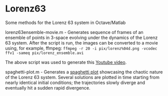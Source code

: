 # Lorenz63
Some methods for the Lorenz 63 system in Octave/Matlab

lorenz63ensemble-movie.m - Generates sequence of frames of an ensemble of points in 3-space evolving under the dynamics of the Lorenz 63 system. After the script is run, the images can be converted to a movie using, for example, ffmpeg: `ffmpeg -r 20 -i pix/lorenz%04d.png -vcodec ffv1 -sameq pix/lorenz_ensemble.avi`

The above script was used to generate this [Youtube video](https://www.youtube.com/watch?v=5mI8dxs6-BY).

spaghetti-plot.m - Generates a [spaghetti plot](https://en.wikipedia.org/wiki/Spaghetti_plot) showcasing the chaotic nature of the Lorenz 63 system. Several solutions are plotted in time starting from nearly identical initial conditions; the trajectories slowly diverge and eventually hit a sudden rapid divergence.
